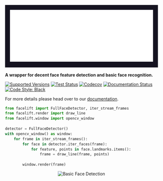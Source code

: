 <div style="background-color: #151320; padding: 1rem; margin-bottom: 1rem;">
  <img alt="Facelift" src="docs/source/_static/assets/images/facelift.png"/>
</div>

**A wrapper for decent face feature detection and basic face recognition.**

[![Supported Versions](https://img.shields.io/pypi/pyversions/facelift.svg)](https://pypi.org/project/facelift/)
[![Test Status](https://github.com/stephen-bunn/facelift/workflows/Test%20Package/badge.svg)](https://github.com/stephen-bunn/facelift)
[![Codecov](https://codecov.io/gh/stephen-bunn/facelift/branch/master/graph/badge.svg?token=xhhZQr8l76)](https://codecov.io/gh/stephen-bunn/facelift)
[![Documentation Status](https://readthedocs.org/projects/facelift/badge/?version=latest)](https://facelift.readthedocs.io/)
[![Code Style: Black](https://img.shields.io/badge/code%20style-black-000000.svg)](https://github.com/ambv/black)

For more details please head over to our [documentation](https://facelift.readthedocs.io/).

```python
from facelift import FullFaceDetector, iter_stream_frames
from facelift.render import draw_line
from facelift.window import opencv_window

detector = FullFaceDetector()
with opencv_window() as window:
    for frame in iter_stream_frames():
        for face in detector.iter_faces(frame):
            for feature, points in face.landmarks.items():
                frame = draw_line(frame, points)

        window.render(frame)
```

<div style="display: flex; justify-content: center;">
  <img alt="Basic Face Detection" src="docs/source/_static/assets/recordings/basic_face_detection.gif" />
</div>
